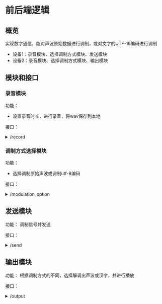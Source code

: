 # 前后端逻辑
## 概览
实现数字通信，能对声波原始数据进行调制，或对文字的UTF-16编码进行调制
- 设备1：录音模块、选择调制方式模块、发送模块
- 设备2：录音模块、选择调制方式模块、输出模块

## 模块和接口
### 录音模块
功能：
- 设置录音时长，进行录音，将wav保存到本地

接口：
<details>
<summary>/record</summary>
类型：POST

描述：实现录音功能，由于`sounddevice`库的限制，必须提前设置录音时长

参数：
```
{
    "time": 5
}
```

返回：
```
{
    "status": "success",
    "status_code": xxx,
    "data": {
        "record_status": "done"
    }
}
```
</details>

### 调制方式选择模块
功能：
- 选择调制原始声波或调制utf-8编码

接口：
<details>
<summary>/modulation_option</summary>
类型：POST

描述：选择直接对原始声波进行调制，或者对汉字utf-8编码进行调制

参数：
```
{
    "option": Literal["8bit", "16bit", "UTF-16"]
}
```

返回：
```
{
    "status": "success",
    "status_code": xxx,
    "data": option
}
```
</details>

## 发送模块
功能：
调制信号并发送

接口：
<details>
<summary>/send</summary>
类型：POST

描述：调制信号并发送

参数：
```
record["data"]["record_status"]
```

返回：
```
{
    "status": "success",
    "status_code": xxx,
    "data": "finished to send wave"
}
```
</details>

## 输出模块
功能：
根据调制方式的不同，选择解调出声波或汉字，并进行播放

接口：
<details>
<summary>/output</summary>
类型：POST

描述：解调并输出

参数：
```
modulation_option["data"]
```

返回：
```
{
    "status": "success",
    "status_code": xxx,
    "data": "strating to output sound"
}
```
</details>